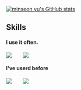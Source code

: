 [![minseon yu's GitHub stats](https://github-readme-stats.vercel.app/api?username=dongmin132)](https://github.com/사용자명/github-readme-stats)


## Skills
#### I use it often.
<div style="display:flex;gap:30px;flex-wrap:wrap;">
  <img src="https://img.shields.io/badge/Java-ED8B00?style=for-the-badge&logo=openjdk&logoColor=white">
  <img src="https://img.shields.io/badge/MySQL-4479A1?style=for-the-badge&logo=mysql&logoColor=white">
</div>

#### I've userd before
<div style="display:flex;gap:30px;flex-wrap:wrap;">
   <img src="https://img.shields.io/badge/Android-3DDC84?style=for-the-badge&logo=android&logoColor=white">
  <img src="https://img.shields.io/badge/iOS-000000?style=for-the-badge&logo=iOS&logoColor=white">
  
  
</div>
<br />
<br />
<br />

